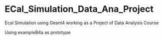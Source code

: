 # ECal_Simulation_Data_Ana_Project
Ecal Simulation using Geant4 working as a Project of Data Analysis Course

Using exampleB4a as prototype
